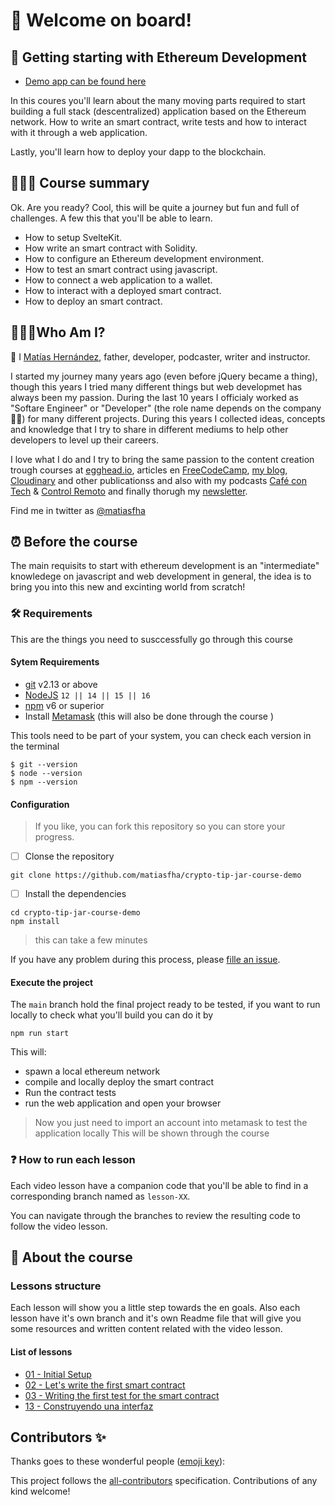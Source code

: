 # 🎉 Welcome on board!

<!-- ALL-CONTRIBUTORS-BADGE:START - Do not remove or modify this section -->
<!-- ALL-CONTRIBUTORS-BADGE:END -->

## 🚌 Getting starting with Ethereum Development

- [Demo app can be found here](https://crypto-tip-jar-course-demo.vercel.app/)

In this coures you'll learn about the many moving parts required to start building a full stack (descentralized) application based on the Ethereum network. How to write an smart contract, write tests and how to interact with it through a web application.

Lastly, you'll learn how to deploy your dapp to the blockchain.

## 👨🏻‍💻 Course summary

Ok. Are you ready? Cool, this will be quite a journey but fun and full of challenges. A few this that you'll be able to learn.

- How to setup SvelteKit.
- How write an smart contract with Solidity.
- How to configure an Ethereum development environment.
- How to test an smart contract using javascript.
- How to connect a web application to a wallet.
- How to interact with a deployed smart contract.
- How to deploy an smart contract.

## 👨🏻‍💻Who Am I?

👋 I [Matías Hernández](https://matiashernandez.dev), father, developer, podcaster, writer and instructor.

I started my journey many years ago (even before jQuery became a thing), though this years I tried many different things but web developmet has always been my passion. During the last 10 years I officialy worked as "Softare Engineer" or "Developer" (the role name depends on the company 🤷‍♂️) for many different projects. During this years I collected ideas, concepts and knowledge that I try to share in different mediums to help other developers to level up their careers.

I love what I do and I try to bring the same passion to the content creation trough courses at [egghead.io](https://matiasfha.dev/egghead), articles en [FreeCodeCamp](https://matiasfha.dev/fcces), [my blog](https://matiashernandez.dev), [Cloudinary](https://mediajams.dev/author/matias-hernandez) and other publicationss and also with my podcasts [Café con Tech](https://www.cafecon.tech/) & [Control Remoto](https://www.controlremoto.io/) and finally thorugh my [newsletter](https://microbytes.dev).

Find me in twitter as [@matiasfha](https://twitter.com/matiasfha)

## ⏰ Before the course

The main requisits to start with ethereum development is an "intermediate" knowledege on javascript and web development in general, the idea is to bring you into this new and excinting world from scratch!

### 🛠 Requirements

This are the things you need to susccessfully go through this course

#### Sytem Requirements

- [git](https://git-scm.com/) v2.13 or above
- [NodeJS](https://nodejs.org/) `12 || 14 || 15 || 16`
- [npm](https://www.npmjs.com/) v6 or superior
- Install [Metamask](https://metamask.io/) (this will also be done through the course )

This tools need to be part of your system, you can check each version in the terminal

```shell
$ git --version
$ node --version
$ npm --version
```

#### Configuration

> If you like, you can fork this repository so you can store your progress.

- [ ] Clonse the repository

```shell
git clone https://github.com/matiasfha/crypto-tip-jar-course-demo
```

- [ ] Install the dependencies

```shell
cd crypto-tip-jar-course-demo
npm install
```

> this can take a few minutes

If you have any problem during this process, please [fille an issue](https://github.com/matiasfha/crypto-tip-jar-course-demo/issues/new).

#### Execute the project

The `main` branch hold the final project ready to be tested, if you want to run locally to check what you'll build you can do it by

```shell
npm run start
```

This will:

- spawn a local ethereum network
- compile and locally deploy the smart contract
- Run the contract tests
- run the web application and open your browser

> Now you just need to import an account into metamask to test the application locally
> This will be shown through the course

### ❓ How to run each lesson

Each video lesson have a companion code that you'll be able to find in a corresponding branch named as `lesson-XX`.

You can navigate through the branches to review the resulting code to follow the video lesson.

## 📝 About the course

### Lessons structure

Each lesson will show you a little step towards the en goals. Also each lesson have it's own branch and it's own Readme file that will give you some resources and written content related with the video lesson.

#### List of lessons

- [01 - Initial Setup]()
- [02 - Let's write the first smart contract](./leccion02/Readme.md)
- [03 - Writing the first test for the smart contract](./leccion03/Readme.md)
- [13 - Construyendo una interfaz](./leccion11/Readme.md)

## Contributors ✨

Thanks goes to these wonderful people ([emoji key](https://allcontributors.org/docs/en/emoji-key)):

<!-- ALL-CONTRIBUTORS-LIST:START - Do not remove or modify this section -->
<!-- prettier-ignore-start -->
<!-- markdownlint-disable -->

<!-- markdownlint-restore -->
<!-- prettier-ignore-end -->

<!-- ALL-CONTRIBUTORS-LIST:END -->

This project follows the [all-contributors](https://github.com/all-contributors/all-contributors) specification. Contributions of any kind welcome!
